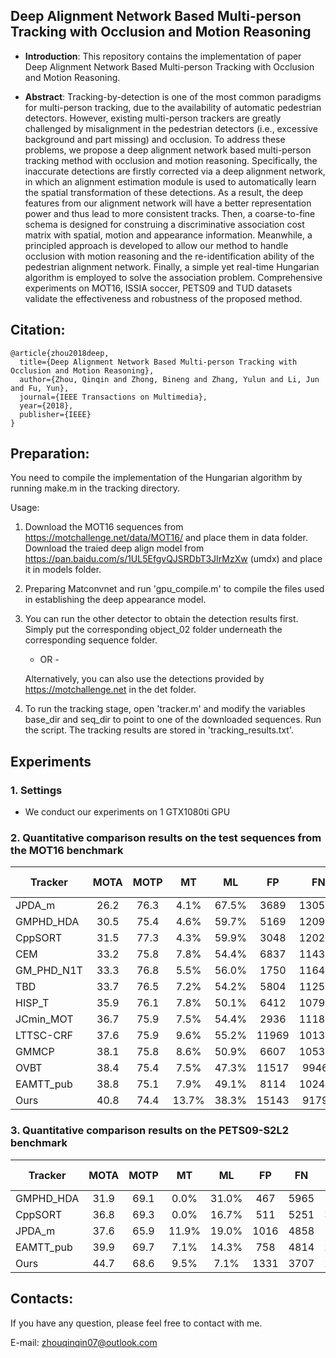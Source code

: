 ## Deep Alignment Network Based Multi-person Tracking with Occlusion and Motion Reasoning

* **Introduction**: This repository contains the implementation of paper Deep Alignment Network Based Multi-person Tracking with Occlusion and Motion Reasoning.

* **Abstract**: Tracking-by-detection is one of the most common paradigms for multi-person tracking, due to the availability of automatic pedestrian detectors. However, existing multi-person trackers are greatly challenged by misalignment in the pedestrian detectors (i.e., excessive background and part missing) and occlusion. To address these problems, we propose a deep alignment network based multi-person tracking method with occlusion and motion reasoning. Specifically, the inaccurate detections are firstly corrected via a deep alignment network, in which an alignment estimation module is used to automatically learn the spatial transformation of these detections. As a result, the deep features from our alignment network will have a better representation power and thus lead to more consistent tracks. Then, a coarse-to-fine schema is designed for construing a discriminative association cost matrix with spatial, motion and appearance information. Meanwhile, a principled approach is developed to allow our method to handle occlusion with motion reasoning and the re-identification ability of the pedestrian alignment network. Finally, a simple yet real-time Hungarian algorithm is employed to solve the association problem. Comprehensive experiments on MOT16, ISSIA soccer, PETS09 and TUD datasets validate the effectiveness and robustness of the proposed method.


## Citation: 
```
@article{zhou2018deep,
  title={Deep Alignment Network Based Multi-person Tracking with Occlusion and Motion Reasoning},
  author={Zhou, Qinqin and Zhong, Bineng and Zhang, Yulun and Li, Jun and Fu, Yun},
  journal={IEEE Transactions on Multimedia},
  year={2018},
  publisher={IEEE}
}
```

## Preparation:

You need to compile the implementation of the Hungarian algorithm by running make.m in the tracking directory.

Usage:

1) Download the MOT16 sequences from https://motchallenge.net/data/MOT16/ and place them in data folder. Download the traied deep align model from https://pan.baidu.com/s/1UL5EfgvQJSRDbT3JIrMzXw (umdx) and place it in models folder.  
   
2) Preparing Matconvnet and run 'gpu_compile.m' to compile the files used in establishing the deep appearance model.

3) You can run the other detector to obtain the detection results first. Simply put the corresponding object_02 folder underneath the corresponding sequence folder.

   - OR -

   Alternatively, you can also use the detections provided by https://motchallenge.net in the det folder.

4) To run the tracking stage, open 'tracker.m' and modify the variables base_dir and seq_dir to point to one of the downloaded sequences. Run the script. The tracking results are stored in 'tracking_results.txt'.


## Experiments

### 1. Settings
* We conduct our experiments on 1 GTX1080ti GPU

### 2. Quantitative comparison results on the test sequences from the MOT16 benchmark
| Tracker      | MOTA | MOTP|MT|ML|FP|FN|ID SW.|Frag|Hz|Detector|
| -------------|:-------------:| :-----:|:-------------:| :-----:|:-------------:| :-----:|:-------------:| :-----:|:-------------:| :-----:|
| JPDA_m          | 26.2 |76.3| 4.1%| 67.5%| 3689 |130549| 365| 638| 22.2| Public |
| GMPHD_HDA     | 30.5| 75.4 |4.6%| 59.7% |5169| 120970| 539|731| 13.6| Public|
| CppSORT   | 31.5| 77.3| 4.3% |59.9% |3048| 120278| 1587| 2239| 687.1| Public|
| CEM         |33.2 |75.8 |7.8% |54.4%| 6837| 114322| 642| 731| 0.3| Public|
| GM_PHD_N1T      |33.3 |76.8 |5.5% |56.0% |1750| 116452 |3499 |3594| 9.9 |Public|
| TBD |33.7| 76.5 |7.2% |54.2%| 5804 |112587 |2418| 2252| 1.3| Public|
| HISP_T          |35.9 |76.1| 7.8% |50.1% |6412 |107918| 2594| 2298 |4.8| Public|
| JCmin_MOT        |36.7| 75.9| 7.5% |54.4%| 2936| 111890| 667 |831| 14.8| Public|
| LTTSC-CRF         |37.6 |75.9 |9.6% |55.2% |11969 |101343 |481| 1012| 0.6| Public|
| GMMCP         |38.1 |75.8 |8.6%| 50.9% |6607 |105315 |937| 1669 |0.5 |Public|
| OVBT|38.4| 75.4| 7.5% |47.3%| 11517 |99463 |1321| 2140 |0.3| Public|
| EAMTT_pub|38.8 |75.1 |7.9% |49.1% |8114 |102452| 965| 1657 |11.8 |Public|
| Ours|40.8| 74.4 |13.7% |38.3% |15143 |91792 |1051 |2210| 6.5| Public|

### 3. Quantitative comparison results on the PETS09-S2L2 benchmark
| Tracker| MOTA| MOTP| MT| ML|FP| FN|ID Sw.| Frag| Detector|
| -------------|:-------------:| :-----:|:-------------:| :-----:|:-------------:| :-----:|:-------------:| :-----:|:-------------:|
| GMPHD_HDA  |31.9 |69.1 |0.0%| 31.0% |467 |5965 |131| 315 |Public|
| CppSORT | 36.8| 69.3| 0.0%| 16.7% |511 |5251 |331| 480 |Public|
| JPDA_m | 37.6 |65.9| 11.9% |19.0% |1016 |4858 |139 |260 |Public|
| EAMTT_pub |39.9 |69.7 |7.1%| 14.3% |758 |4814| 218| 357 |Public|
| Ours |44.7| 68.6 |9.5%| 7.1%| 1331| 3707| 294| 546| Public|



## Contacts: 
If you have any question, please feel free to contact with me.

E-mail: zhouqinqin07@outlook.com



